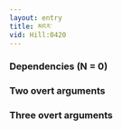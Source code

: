```yaml
---
layout: entry
title: མངར་
vid: Hill:0420
---
```

### Dependencies (N = 0)


### Two overt arguments


### Three overt arguments

